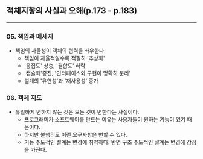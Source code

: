 ## 객체지향의 사실과 오해(p.173 - p.183)

---

### 05. 책임과 메세지

- 책임의 자율성이 객체의 협력을 좌우한다.
    - 책임이 자율적일수록 적절히 '추상화'
    - '응집도' 상승, '결합도' 하락
    - '캡슐화'증진, '인터페이스와 구현이 명확히 분리'
    - 설계의 '유연성'과 '재사용성' 증가

### 06. 객체 지도

- 유일하게 변하지 않는 것은 모든 것이 변한다는 사실이다.
    - 프로그래머가 소프트웨어를 만드는 이유는 사용자들이 원하는 기능이 있기 때문이다.
    - 하지만 불행히도 이런 요구사항은 변할 수 있다.
    - 기능 주도적인 설계는 변경에 취약하다. 반면 구조 주도적인 설계는 변경에 강점을 가진다.
